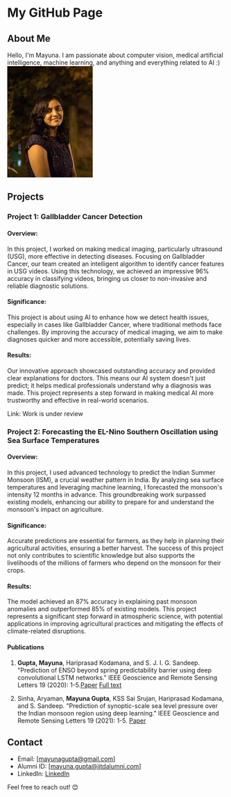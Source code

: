 # My GitHub Page

## About Me

Hello, I'm Mayuna. I am passionate about computer vision, medical artificial intelligence, machine learning, and anything and everything related to AI :)
![Image](https://github.com/MayunaGupta/MayunaGupta.github.io/blob/main/mg.jpeg)
## Projects

### Project 1: Gallbladder Cancer Detection

#### Overview:
In this project, I worked on making medical imaging, particularly ultrasound (USG), more effective in detecting diseases. Focusing on Gallbladder Cancer, our team created an intelligent algorithm to identify cancer features in USG videos. Using this technology, we achieved an impressive 96% accuracy in classifying videos, bringing us closer to non-invasive and reliable diagnostic solutions.

#### Significance:
This project is about using AI to enhance how we detect health issues, especially in cases like Gallbladder Cancer, where traditional methods face challenges. By improving the accuracy of medical imaging, we aim to make diagnoses quicker and more accessible, potentially saving lives.

#### Results:
Our innovative approach showcased outstanding accuracy and provided clear explanations for doctors. This means our AI system doesn't just predict; it helps medical professionals understand why a diagnosis was made. This project represents a step forward in making medical AI more trustworthy and effective in real-world scenarios.

Link: Work is under review

### Project 2: Forecasting the EL-Nino Southern Oscillation using Sea Surface Temperatures

#### Overview:
In this project, I used advanced technology to predict the Indian Summer Monsoon (ISM), a crucial weather pattern in India. By analyzing sea surface temperatures and leveraging machine learning, I forecasted the monsoon's intensity 12 months in advance. This groundbreaking work surpassed existing models, enhancing our ability to prepare for and understand the monsoon's impact on agriculture.

#### Significance:
Accurate predictions are essential for farmers, as they help in planning their agricultural activities, ensuring a better harvest. The success of this project not only contributes to scientific knowledge but also supports the livelihoods of the millions of farmers who depend on the monsoon for their crops.

#### Results:
The model achieved an 87% accuracy in explaining past monsoon anomalies and outperformed 85% of existing models. This project represents a significant step forward in atmospheric science, with potential applications in improving agricultural practices and mitigating the effects of climate-related disruptions.

#### Publications
1. **Gupta, Mayuna**, Hariprasad Kodamana, and S. J. I. G. Sandeep. "Prediction of ENSO beyond spring predictability barrier using deep convolutional LSTM networks." IEEE Geoscience and Remote Sensing Letters 19 (2020): 1-5.[Paper](https://ieeexplore.ieee.org/abstract/document/9244083) [Full text](https://www.researchgate.net/profile/Mayuna-Gupta-2/publication/345098701_Prediction_of_ENSO_Beyond_Spring_Predictability_Barrier_Using_Deep_Convolutional_LSTM_Networks/links/63677fcb431b1f530076b8d9/Prediction-of-ENSO-Beyond-Spring-Predictability-Barrier-Using-Deep-Convolutional-LSTM-Networks.pdf)

2. Sinha, Aryaman, **Mayuna Gupta**, KSS Sai Srujan, Hariprasad Kodamana, and S. Sandeep. "Prediction of synoptic-scale sea level pressure over the Indian monsoon region using deep learning." IEEE Geoscience and Remote Sensing Letters 19 (2021): 1-5. [Paper](https://ieeexplore.ieee.org/abstract/document/9507518)



## Contact

- Email: [mayunagupta@gmail.com]
- Alumni ID: [mayuna.gupta@iitdalumni.com]
- LinkedIn: [LinkedIn](https://www.linkedin.com/in/mayuna-gupta/)

Feel free to reach out! 😊

